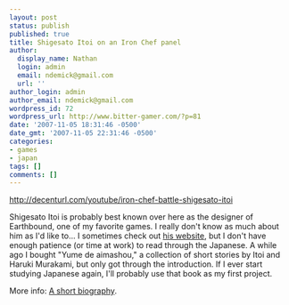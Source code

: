 ```yaml
---
layout: post
status: publish
published: true
title: Shigesato Itoi on an Iron Chef panel
author:
  display_name: Nathan
  login: admin
  email: ndemick@gmail.com
  url: ''
author_login: admin
author_email: ndemick@gmail.com
wordpress_id: 72
wordpress_url: http://www.bitter-gamer.com/?p=81
date: '2007-11-05 18:31:46 -0500'
date_gmt: '2007-11-05 22:31:46 -0500'
categories:
- games
- japan
tags: []
comments: []
---
```

<p><a href="http://decenturl.com/youtube/iron-chef-battle-shigesato-itoi" title="Shigesato Itoi on Iron Chef">http://decenturl.com/youtube/iron-chef-battle-shigesato-itoi</a></p>
<p>Shigesato Itoi is probably best known over here as the designer of Earthbound, one of my favorite games. I really don't know as much about him as I'd like to... I sometimes check out <a href="http://www.1101.com/index.html" title="Shigesato Itoi's website">his website</a>, but I don't have enough patience (or time at work) to read through the Japanese. A while ago I bought "Yume de aimashou," a collection of short stories by Itoi and Haruki Murakami, but only got through the introduction. If I ever start studying Japanese again, I'll probably use that book as my first project.</p>
<p>More info: <a href="http://www.charlest.whipple.net/itoi.html" title="A short biography about Itoi">A short biography</a>.</p>
